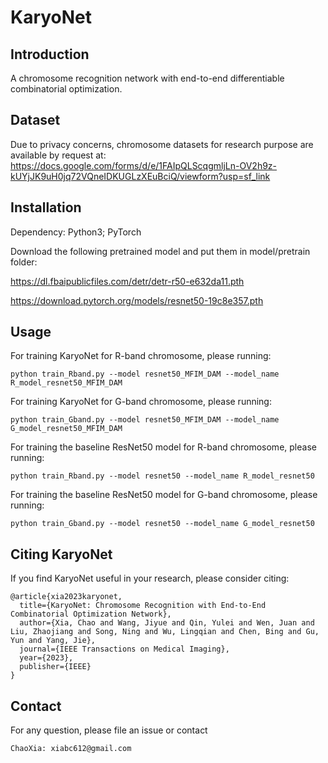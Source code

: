 # KaryoNet

## Introduction

A chromosome recognition network with end-to-end differentiable combinatorial optimization.

## Dataset

Due to privacy concerns, chromosome datasets for research purpose are available by request at: https://docs.google.com/forms/d/e/1FAIpQLScqgmljLn-OV2h9z-kUYjJK9uH0jq72VQneIDKUGLzXEuBciQ/viewform?usp=sf_link 

## Installation

Dependency: Python3; PyTorch

Download the following pretrained model and put them in model/pretrain folder:

https://dl.fbaipublicfiles.com/detr/detr-r50-e632da11.pth

https://download.pytorch.org/models/resnet50-19c8e357.pth

## Usage

For training KaryoNet for R-band chromosome, please running:
    
    python train_Rband.py --model resnet50_MFIM_DAM --model_name R_model_resnet50_MFIM_DAM

For training KaryoNet for G-band chromosome, please running:
    
    python train_Gband.py --model resnet50_MFIM_DAM --model_name G_model_resnet50_MFIM_DAM

For training the baseline ResNet50 model for R-band chromosome, please running:

    python train_Rband.py --model resnet50 --model_name R_model_resnet50

For training the baseline ResNet50 model for G-band chromosome, please running:

    python train_Gband.py --model resnet50 --model_name G_model_resnet50

## Citing KaryoNet

If you find KaryoNet useful in your research, please consider citing:

    @article{xia2023karyonet,  
      title={KaryoNet: Chromosome Recognition with End-to-End Combinatorial Optimization Network},  
      author={Xia, Chao and Wang, Jiyue and Qin, Yulei and Wen, Juan and Liu, Zhaojiang and Song, Ning and Wu, Lingqian and Chen, Bing and Gu, Yun and Yang, Jie},  
      journal={IEEE Transactions on Medical Imaging},  
      year={2023},  
      publisher={IEEE}  
    }

## Contact

For any question, please file an issue or contact

    ChaoXia: xiabc612@gmail.com

